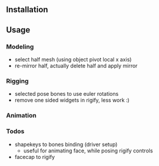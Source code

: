 ## Installation

## Usage

### Modeling
- select half mesh (using object pivot local x axis)
- re-mirror half, actually delete half and apply mirror

### Rigging
- selected pose bones to use euler rotations
- remove one sided widgets in rigify, less work :)


### Animation


### Todos
- shapekeys to bones binding (driver setup)
    - useful for animating face, while posing rigify controls
- facecap to rigify
